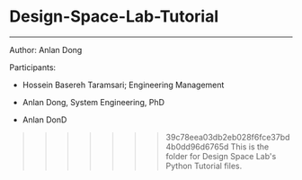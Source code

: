 # Design-Space-Lab-Tutorial
--- 
Author: Anlan Dong

Participants: 

- Hossein Basereh Taramsari; Engineering Management

- Anlan Dong, System Engineering, PhD

- Anlan DonD

>>>>>>> 39c78eea03db2eb028f6fce37bd4b0dd96d6765d
This is the folder for Design Space Lab's Python Tutorial files. 

